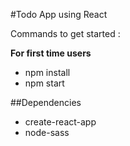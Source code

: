 #Todo App using React

Commands to get started : 

**For first time users** 

* npm install 
* npm start

##Dependencies

* create-react-app
* node-sass